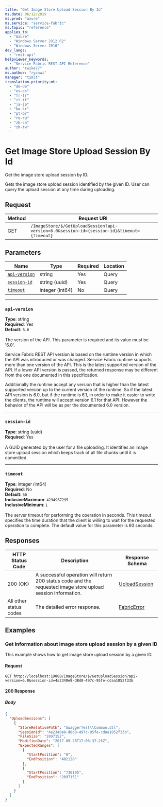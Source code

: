 ```yaml
---
title: "Get Image Store Upload Session By Id"
ms.date: 06/12/2019
ms.prod: "azure"
ms.service: "service-fabric"
ms.topic: "reference"
applies_to: 
  - "Azure"
  - "Windows Server 2012 R2"
  - "Windows Server 2016"
dev_langs: 
  - "rest-api"
helpviewer_keywords: 
  - "Service Fabric REST API Reference"
author: "rwike77"
ms.author: "ryanwi"
manager: "timlt"
translation.priority.mt: 
  - "de-de"
  - "es-es"
  - "fr-fr"
  - "it-it"
  - "ja-jp"
  - "ko-kr"
  - "pt-br"
  - "ru-ru"
  - "zh-cn"
  - "zh-tw"
---
```

# Get Image Store Upload Session By Id
Get the image store upload session by ID.

Gets the image store upload session identified by the given ID. User can query the upload session at any time during uploading. 


## Request
| Method | Request URI |
| ------ | ----------- |
| GET | `/ImageStore/$/GetUploadSession?api-version=6.0&session-id={session-id}&timeout={timeout}` |


## Parameters
| Name | Type | Required | Location |
| --- | --- | --- | --- |
| [`api-version`](#api-version) | string | Yes | Query |
| [`session-id`](#session-id) | string (uuid) | Yes | Query |
| [`timeout`](#timeout) | integer (int64) | No | Query |

____
### `api-version`
__Type__: string <br/>
__Required__: Yes<br/>
__Default__: `6.0` <br/>
<br/>
The version of the API. This parameter is required and its value must be '6.0'.

Service Fabric REST API version is based on the runtime version in which the API was introduced or was changed. Service Fabric runtime supports more than one version of the API. This is the latest supported version of the API. If a lower API version is passed, the returned response may be different from the one documented in this specification.

Additionally the runtime accept any version that is higher than the latest supported version up to the current version of the runtime. So if the latest API version is 6.0, but if the runtime is 6.1, in order to make it easier to write the clients, the runtime will accept version 6.1 for that API. However the behavior of the API will be as per the documented 6.0 version.


____
### `session-id`
__Type__: string (uuid) <br/>
__Required__: Yes<br/>
<br/>
A GUID generated by the user for a file uploading. It identifies an image store upload session which keeps track of all file chunks until it is committed.

____
### `timeout`
__Type__: integer (int64) <br/>
__Required__: No<br/>
__Default__: `60` <br/>
__InclusiveMaximum__: `4294967295` <br/>
__InclusiveMinimum__: `1` <br/>
<br/>
The server timeout for performing the operation in seconds. This timeout specifies the time duration that the client is willing to wait for the requested operation to complete. The default value for this parameter is 60 seconds.

## Responses

| HTTP Status Code | Description | Response Schema |
| --- | --- | --- |
| 200 (OK) | A successful operation will return 200 status code and the requested image store upload session information.<br/> | [UploadSession](sfclient-v65-model-uploadsession.md) |
| All other status codes | The detailed error response.<br/> | [FabricError](sfclient-v65-model-fabricerror.md) |

## Examples

### Get information about image store upload session by a given ID

This example shows how to get image store upload session by a given ID.

#### Request
```
GET http://localhost:19080/ImageStore/$/GetUploadSession?api-version=6.0&session-id=4a2340e8-d8d8-497c-95fe-cdaa1052f33b
```

#### 200 Response
##### Body
```json
{
  "UploadSessions": [
    {
      "StoreRelativePath": "SwaggerTest\\Common.dll",
      "SessionId": "4a2340e8-d8d8-497c-95fe-cdaa1052f33b",
      "FileSize": "2097152",
      "ModifiedDate": "2017-09-28T17:06:37.26Z",
      "ExpectedRanges": [
        {
          "StartPosition": "0",
          "EndPosition": "402128"
        },
        {
          "StartPosition": "730105",
          "EndPosition": "2097151"
        }
      ]
    }
  ]
}
```

